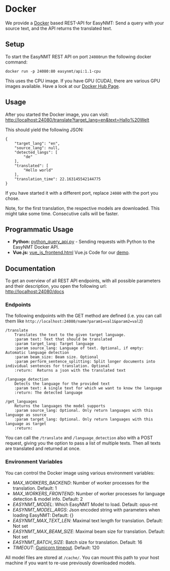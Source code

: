 # Docker

We provide a [Docker](https://www.docker.com/) based REST-API for EasyNMT: Send a query with your source text, and the API returns the translated text.

## Setup

To start the EasyNMT REST API on port `24080`run the following docker command:
```
docker run -p 24080:80 easynmt/api:1.1-cpu
```

This uses the CPU image. If you have GPU (CUDA), there are various GPU images available. Have a look at our [Docker Hub Page](https://hub.docker.com/repository/docker/easynmt/api/tags?page=1&ordering=last_updated).


## Usage

After you started the Docker image, you can visit: [http://localhost:24080/translate?target_lang=en&text=Hallo%20Welt](http://localhost:24080/translate?target_lang=en&text=Hallo%20Welt)

This should yield the following JSON:
```
{
    "target_lang": "en",
    "source_lang": null,
    "detected_langs": [
        "de"
    ],
    "translated": [
        "Hello world"
    ],
    "translation_time": 22.163145542144775
}
```
If you have started it with a different port, replace `24080` with the port you chose.

Note, for the first translation, the respective models are downloaded. This might take some time. Consecutive calls will be faster.

## Programmatic Usage
- **Python:** [python_query_api.py](examples/python_query_api.py) - Sending requests with Python to the EasyNMT Docker API.
- **Vue.js:** [vue_js_frontend.html](examples/vue_js_frontend.html) Vue.js Code for our [demo](http://easynmt.net/demo/).

## Documentation

To get an overview of all REST API endpoints, with all possible parameters and their description, you open the following url: [http://localhost:24080/docs](http://localhost:24080/docs)

### Endpoints
The following endpoints with the GET method are defined (i.e. you can call them like `http://localhost:24080/name?param1=val1&param2=val2`)

```
/translate
    Translates the text to the given target language.
    :param text: Text that should be translated
    :param target_lang: Target language
    :param source_lang: Language of text. Optional, if empty: Automatic language detection
    :param beam_size: Beam size. Optional
    :param perform_sentence_splitting: Split longer documents into individual sentences for translation. Optional
    :return:  Returns a json with the translated text

/language_detection
    Detects the language for the provided text
    :param text: A single text for which we want to know the language
    :return: The detected language
    
/get_languages
    Returns the languages the model supports
    :param source_lang: Optional. Only return languages with this language as source
    :param target_lang: Optional. Only return languages with this language as target
    :return:
```

You can call the `/translate` and `/language_detection` also with a POST request, giving you the option to pass a list of multiple texts. Then all texts are translated and returned at once.

### Environment Variables
You can control the Docker image using various environment variables:
- *MAX_WORKERS_BACKEND*: Number of worker processes for the translation. Default: 1
- *MAX_WORKERS_FRONTEND*: Number of worker processes for language detection & model info. Default: 2
- *EASYNMT_MODEL*: Which EasyNMT Model to load. Default: opus-mt
- *EASYNMT_MODEL_ARGS*: Json encoded string with parameters when loading EasyNMT: Default: {}
- *EASYNMT_MAX_TEXT_LEN*: Maximal text length for translation. Default: Not set
- *EASYNMT_MAX_BEAM_SIZE*: Maximal beam size for translation. Default: Not set
- *EASYNMT_BATCH_SIZE*: Batch size for translation. Default: 16
- *TIMEOUT*: [Gunicorn timeout](https://docs.gunicorn.org/en/stable/settings.html#timeout). Default: 120

All model files are stored at `/cache/`. You can mount this path to your host machine if you want to re-use previously downloaded models.
